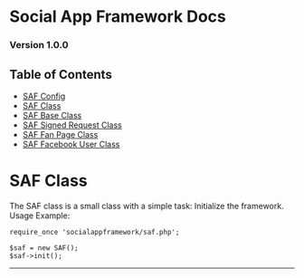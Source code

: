 # Social App Framework Docs
### Version 1.0.0

## Table of Contents

* [SAF Config](saf_config.md)
* [SAF Class](saf.md)
* [SAF Base Class](saf_base.md)
* [SAF Signed Request Class](saf_signed_request.md)
* [SAF Fan Page Class](saf_fan_page.md)
* [SAF Facebook User Class](saf_facebook_user.md)

# SAF Class
The SAF class is a small class with a simple task: Initialize the framework.
Usage Example:

    require_once 'socialappframework/saf.php';

    $saf = new SAF();
    $saf->init();

***
